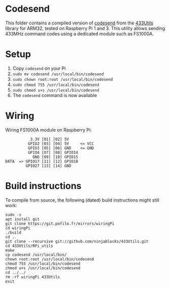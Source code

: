 # Codesend

This folder contains a compiled version of [codesend](https://github.com/ninjablocks/433Utils/blob/master/RPi_utils/codesend.cpp) from the [433Utils](https://github.com/ninjablocks/433Utils) library for ARM32, tested on Raspberry Pi 1 and 3. This utility allows sending 433MHz command codes using a dedicated module such as FS1000A.

# Setup

1. Copy `codesend` on your Pi
1. `sudo mv codesend /usr/local/bin/codesend`
2. `sudo chown root:root /usr/local/bin/codesend`
3. `sudo chmod 755 /usr/local/bin/codesend`
4. `sudo chmod u+s /usr/local/bin/codesend`
5. The `codesend` command is now available

# Wiring

Wiring FS1000A module on Raspberry Pi:

```
           3.3V [01] [02] 5V
          GPIO2 [03] [04] 5V     <= VCC
          GPIO3 [05] [06] GND    <= GND
          GPIO4 [07] [08] GPIO14
            GND [09] [10] GPIO15
DATA  => GPIO17 [11] [12] GPIO18
         GPIO27 [13] [14] GND
```

# Build instructions

To compile from source, the following (dated) build instructions might still work:

```
sudo -s
apt install git
git clone https://git.pofilo.fr/mirrors/wiringPi
cd wiringPi
./build
cd ..
git clone --recursive git://github.com/ninjablocks/433Utils.git
cd 433Utils/RPi_utils
make
cp codesend /usr/local/bin/
chown root:root /usr/local/bin/codesend
chmod 755 /usr/local/bin/codesend
chmod u+s /usr/local/bin/codesend
cd ../../
rm -rf wiringPi 433Utils
exit
```
